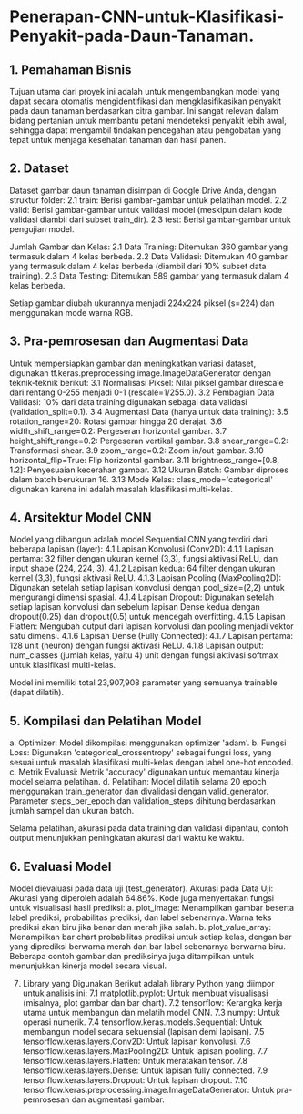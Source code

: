 # Penerapan-CNN-untuk-Klasifikasi-Penyakit-pada-Daun-Tanaman.

## 1. Pemahaman Bisnis
Tujuan utama dari proyek ini adalah untuk mengembangkan model yang dapat secara otomatis mengidentifikasi dan mengklasifikasikan penyakit pada daun tanaman berdasarkan citra gambar. Ini sangat relevan dalam bidang pertanian untuk membantu petani mendeteksi penyakit lebih awal, sehingga dapat mengambil tindakan pencegahan atau pengobatan yang tepat untuk menjaga kesehatan tanaman dan hasil panen.

## 2. Dataset
Dataset gambar daun tanaman disimpan di Google Drive Anda, dengan struktur folder:
2.1 train: Berisi gambar-gambar untuk pelatihan model.
2.2 valid: Berisi gambar-gambar untuk validasi model (meskipun dalam kode validasi diambil dari subset train_dir).
2.3 test: Berisi gambar-gambar untuk pengujian model.

Jumlah Gambar dan Kelas:
2.1 Data Training: Ditemukan 360 gambar yang termasuk dalam 4 kelas berbeda.
2.2 Data Validasi: Ditemukan 40 gambar yang termasuk dalam 4 kelas berbeda (diambil dari 10% subset data training).
2.3 Data Testing: Ditemukan 589 gambar yang termasuk dalam 4 kelas berbeda.

Setiap gambar diubah ukurannya menjadi 224x224 piksel (s=224) dan menggunakan mode warna RGB.

## 3. Pra-pemrosesan dan Augmentasi Data
Untuk mempersiapkan gambar dan meningkatkan variasi dataset, digunakan tf.keras.preprocessing.image.ImageDataGenerator dengan teknik-teknik berikut:
3.1 Normalisasi Piksel: Nilai piksel gambar direscale dari rentang 0-255 menjadi 0-1 (rescale=1/255.0).
3.2 Pembagian Data Validasi: 10% dari data training digunakan sebagai data validasi (validation_split=0.1).
3.4 Augmentasi Data (hanya untuk data training):
3.5 rotation_range=20: Rotasi gambar hingga 20 derajat.
3.6 width_shift_range=0.2: Pergeseran horizontal gambar.
3.7 height_shift_range=0.2: Pergeseran vertikal gambar.
3.8 shear_range=0.2: Transformasi shear.
3.9 zoom_range=0.2: Zoom in/out gambar.
3.10 horizontal_flip=True: Flip horizontal gambar.
3.11 brightness_range=[0.8, 1.2]: Penyesuaian kecerahan gambar.
3.12 Ukuran Batch: Gambar diproses dalam batch berukuran 16.
3.13 Mode Kelas: class_mode='categorical' digunakan karena ini adalah masalah klasifikasi multi-kelas.

## 4. Arsitektur Model CNN
Model yang dibangun adalah model Sequential CNN yang terdiri dari beberapa lapisan (layer):
4.1 Lapisan Konvolusi (Conv2D):
4.1.1 Lapisan pertama: 32 filter dengan ukuran kernel (3,3), fungsi aktivasi ReLU, dan input shape (224, 224, 3).
4.1.2 Lapisan kedua: 64 filter dengan ukuran kernel (3,3), fungsi aktivasi ReLU.
4.1.3 Lapisan Pooling (MaxPooling2D): Digunakan setelah setiap lapisan konvolusi dengan pool_size=(2,2) untuk mengurangi dimensi spasial.
4.1.4 Lapisan Dropout: Digunakan setelah setiap lapisan konvolusi dan sebelum lapisan Dense kedua dengan dropout(0.25) dan dropout(0.5) untuk mencegah overfitting.
4.1.5 Lapisan Flatten: Mengubah output dari lapisan konvolusi dan pooling menjadi vektor satu dimensi.
4.1.6 Lapisan Dense (Fully Connected):
4.1.7 Lapisan pertama: 128 unit (neuron) dengan fungsi aktivasi ReLU.
4.1.8 Lapisan output: num_classes (jumlah kelas, yaitu 4) unit dengan fungsi aktivasi softmax untuk klasifikasi multi-kelas.

Model ini memiliki total 23,907,908 parameter yang semuanya trainable (dapat dilatih).

## 5. Kompilasi dan Pelatihan Model
a. Optimizer: Model dikompilasi menggunakan optimizer 'adam'.
b. Fungsi Loss: Digunakan 'categorical_crossentropy' sebagai fungsi loss, yang sesuai untuk masalah klasifikasi multi-kelas dengan label one-hot encoded.
c. Metrik Evaluasi: Metrik 'accuracy' digunakan untuk memantau kinerja model selama pelatihan.
d. Pelatihan: Model dilatih selama 20 epoch menggunakan train_generator dan divalidasi dengan valid_generator. Parameter steps_per_epoch dan validation_steps dihitung berdasarkan jumlah sampel dan ukuran batch.

Selama pelatihan, akurasi pada data training dan validasi dipantau, contoh output menunjukkan peningkatan akurasi dari waktu ke waktu.

## 6. Evaluasi Model
Model dievaluasi pada data uji (test_generator).
Akurasi pada Data Uji: Akurasi yang diperoleh adalah 64.86%.
Kode juga menyertakan fungsi untuk visualisasi hasil prediksi:
a. plot_image: Menampilkan gambar beserta label prediksi, probabilitas prediksi, dan label sebenarnya. Warna teks prediksi akan biru jika benar dan merah jika salah.
b. plot_value_array: Menampilkan bar chart probabilitas prediksi untuk setiap kelas, dengan bar yang diprediksi berwarna merah dan bar label sebenarnya berwarna biru.
Beberapa contoh gambar dan prediksinya juga ditampilkan untuk menunjukkan kinerja model secara visual.

7. Library yang Digunakan
Berikut adalah library Python yang diimpor untuk analisis ini:
7.1 matplotlib.pyplot: Untuk membuat visualisasi (misalnya, plot gambar dan bar chart).
7.2 tensorflow: Kerangka kerja utama untuk membangun dan melatih model CNN.
7.3 numpy: Untuk operasi numerik.
7.4 tensorflow.keras.models.Sequential: Untuk membangun model secara sekuensial (lapisan demi lapisan).
7.5 tensorflow.keras.layers.Conv2D: Untuk lapisan konvolusi.
7.6 tensorflow.keras.layers.MaxPooling2D: Untuk lapisan pooling.
7.7 tensorflow.keras.layers.Flatten: Untuk meratakan tensor.
7.8 tensorflow.keras.layers.Dense: Untuk lapisan fully connected.
7.9 tensorflow.keras.layers.Dropout: Untuk lapisan dropout.
7.10 tensorflow.keras.preprocessing.image.ImageDataGenerator: Untuk pra-pemrosesan dan augmentasi gambar.

